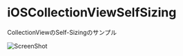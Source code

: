 # iOSCollectionViewSelfSizing
CollectionViewのSelf-Sizingのサンプル

![ScreenShot](https://user-images.githubusercontent.com/25205138/54145933-45d41c00-4472-11e9-8bfb-060750a5955b.png)
